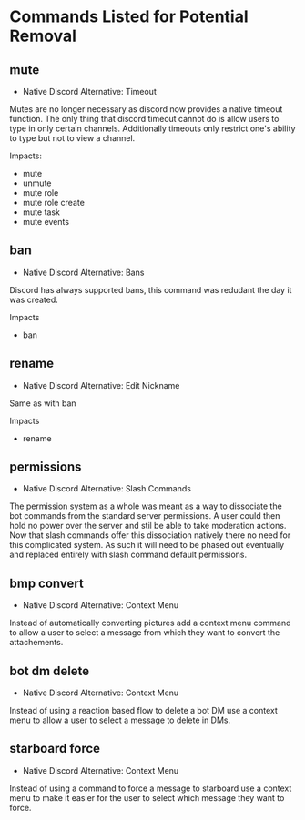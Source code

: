 # Commands Listed for Potential Removal

## mute
* Native Discord Alternative: Timeout

Mutes are no longer necessary as discord now provides a native timeout function. The only
thing that discord timeout cannot do is allow users to type in only certain channels. Additionally
timeouts only restrict one's ability to type but not to view a channel.

Impacts:
* mute
* unmute
* mute role
* mute role create
* mute task
* mute events

## ban
* Native Discord Alternative: Bans

Discord has always supported bans, this command was redudant the day it was created.

Impacts
* ban

## rename
* Native Discord Alternative: Edit Nickname

Same as with ban

Impacts
* rename

## permissions
* Native Discord Alternative: Slash Commands

The permission system as a whole was meant as a way to dissociate the bot commands from the standard 
server permissions. A user could then hold no power over the server and stil be able to take moderation 
actions. Now that slash commands offer this dissociation natively there no need for this complicated system. 
As such it will need to be phased out eventually and replaced entirely with slash command default
permissions.

## bmp convert
* Native Discord Alternative: Context Menu

Instead of automatically converting pictures add a context menu command to allow a user to select
a message from which they want to convert the attachements.

## bot dm delete
* Native Discord Alternative: Context Menu

Instead of using a reaction based flow to delete a bot DM use a context menu to allow a user
to select a message to delete in DMs.

## starboard force
* Native Discord Alternative: Context Menu

Instead of using a command to force a message to starboard use a context menu to make it easier
for the user to select which message they want to force.


